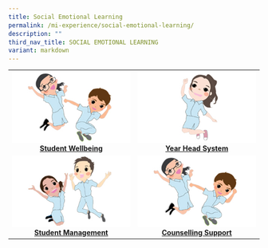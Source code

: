 ```yaml
---
title: Social Emotional Learning
permalink: /mi-experience/social-emotional-learning/
description: ""
third_nav_title: SOCIAL EMOTIONAL LEARNING
variant: markdown
---
```

<table style="border: 0px; border-collapse: collapse; width: 100%;" border="1">
<tbody>
<tr>
<td style="border: 0px; width: 50%; text-align: center;">
<a href="/mi-experience/social-emotional-learning/student-wellbeing"><img src="/images/image1.jpg"></a><a href="/mi-experience/social-emotional-learning/student-wellbeing"><strong>Student Wellbeing</strong></a>
</td>
<td style="border: 0px; width: 50%; text-align: center;">
<a href="/mi-experience/social-emotional-learning/year-head-system"><img src="/images/image2.jpg"></a><a href="/mi-experience/social-emotional-learning/year-head-system"><strong>Year Head System</strong></a>
</td>
</tr>
<tr>
<td style="border: 0px; width: 50%; text-align: center;"><a href="/mi-experience/social-emotional-learning/student-management"><img src="/images/image3.jpg"></a><a href="/mi-experience/social-emotional-learning/student-management"><strong>Student Management</strong></a></td>
<td style="border: 0px; width: 50%; text-align: center;"><a href="/mi-experience/social-emotional-learning/counselling-support"><img src="/images/image1.jpg"></a><a href="/mi-experience/social-emotional-learning/counselling-support"><strong>Counselling Support</strong></a></td>
</tr>
</tbody>
</table>